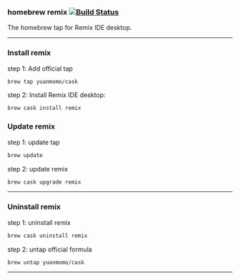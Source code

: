 ### homebrew remix  [![Build Status](https://travis-ci.org/remix/homebrew-remix.svg?branch=master)](https://travis-ci.org/remix/homebrew-remix)


The homebrew tap for Remix IDE desktop.


------


### Install remix


step 1: Add official tap

```bash
brew tap yuanmomo/cask
```

step 2: Install Remix IDE desktop:

```bash
brew cask install remix
```

### Update remix

step 1: update tap

```bash
brew update
```

step 2: update remix

```bash
brew cask upgrade remix
```

------

### Uninstall remix

step 1: uninstall remix

```bash
brew cask uninstall remix
```

step 2: untap official formula

```bash
brew untap yuanmomo/cask
```

------

